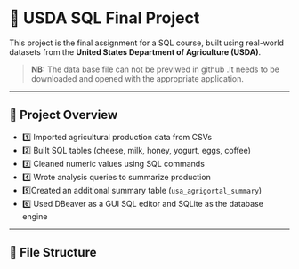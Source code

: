 # 🧮 USDA SQL Final Project

This project is the final assignment for a SQL course, built using real-world datasets from the **United States Department of Agriculture (USDA)**. 
> **NB:** The data base file can not be previwed in github .It needs to be downloaded and opened with the appropriate application.

---

## 📁 Project Overview

- 1️⃣ Imported agricultural production data from CSVs
- 2️⃣ Built SQL tables (cheese, milk, honey, yogurt, eggs, coffee)
- 3️⃣ Cleaned numeric values using SQL commands
- 4️⃣ Wrote analysis queries to summarize production
- 5️⃣Created an additional summary table (`usa_agrigortal_summary`)
- 6️⃣ Used DBeaver as a GUI SQL editor and SQLite as the database engine

---

## 📂 File Structure

